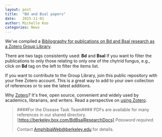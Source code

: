 ```yaml
---
layout: post
title:  "Bd and Bsal papers"
date:   2015-11-01
author: Michelle Koo
categories: News
---
```


We've compiled a [Bibliography for publications on Bd and Bsal research as a Zotero Group Library](https://www.zotero.org/groups/bdbsalresearch/items/order/year/sort/desc).     

There are two tags consistently used: **Bd** and **Bsal**
If you want to filter the publications to only those relating to only one of the chytrid fungus, e.g., click on  **Bd** tag on the left to filter the items list.    

If you want to contribute to the Group Library, join this public repository with your free Zotero account. This is a great way to add to your own collection of references or to see the latest additions.     

Why [Zotero](https://www.zotero.org/)? It's free, open source, convenient and widely used by academics,  librarians, and writers. Read a perspective on [using Zotero](http://at.blogs.wm.edu/doing-academic-research-with-zotero/).

>####For the Disease Task Team####
>PDFs are available for many references in our shared directory.    
[https://berkeley.box.com/BdBsalResearchDocs] _Password required._
>
>Contact [AmphibiaWeb@berkeley.edu](mailto:amphibiaweb@berkeley.edu) for details.
